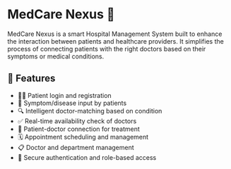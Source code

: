 # MedCare Nexus 🏥

MedCare Nexus is a smart Hospital Management System built to enhance the interaction between patients and healthcare providers. It simplifies the process of connecting patients with the right doctors based on their symptoms or medical conditions.

## 🚀 Features

- 🧑‍⚕️ Patient login and registration
- 💬 Symptom/disease input by patients
- 🔍 Intelligent doctor-matching based on condition
- ✅ Real-time availability check of doctors
- 🔗 Patient-doctor connection for treatment
- 🗓 Appointment scheduling and management
- 📋 Doctor and department management
- 🔐 Secure authentication and role-based access
